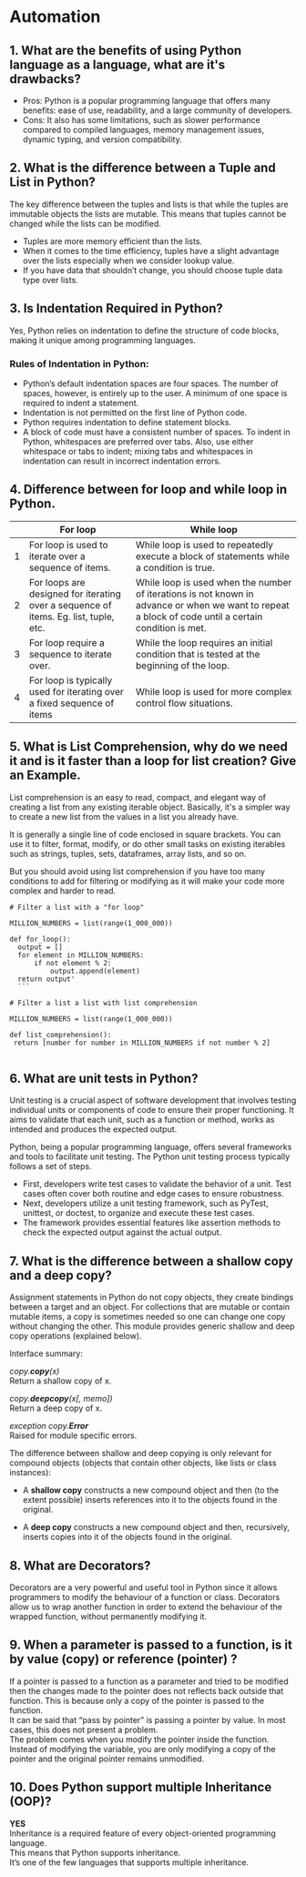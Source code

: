 # Automation

## 1. What are the benefits of using Python language as a language, what are it's drawbacks?

- Pros: Python is a popular programming language that offers many benefits: ease of use, readability, and a large community of developers.
- Cons: It also has some limitations, such as slower performance compared to compiled languages, memory management issues, dynamic typing, and version compatibility.

## 2. What is the difference between a Tuple and List in Python?

The key difference between the tuples and lists is that while the tuples are immutable objects the lists are mutable. This means that tuples cannot be changed while the lists can be modified.
- Tuples are more memory efficient than the lists.
- When it comes to the time efficiency, tuples have a slight advantage over the lists especially when we consider lookup value.
- If you have data that shouldn’t change, you should choose tuple data type over lists.

## 3. Is Indentation Required in Python?

Yes, Python relies on indentation to define the structure of code blocks, making it unique among programming languages. 

   ### Rules of Indentation in Python: 

- Python’s default indentation spaces are four spaces. The number of spaces, however, is entirely up to the user. A minimum of one space is required to indent         a statement.
- Indentation is not permitted on the first line of Python code.
- Python requires indentation to define statement blocks.
- A block of code must have a consistent number of spaces.
To indent in Python, whitespaces are preferred over tabs. Also, use either whitespace or tabs to indent; mixing tabs and whitespaces in indentation can result in incorrect indentation errors.

## 4. Difference between for loop and while loop in Python.

| | For loop  |  While loop  |   
|---|---|---|
|1|For loop is used to iterate over a sequence of items.   | While loop is used to repeatedly execute a block of statements while a condition is true.  |  
| 2| For loops are designed for iterating over a sequence of items. Eg. list, tuple, etc. | While loop is used when the number of iterations is not known in advance or when we want to repeat a block of code until a certain condition is met.  |   
|3|For loop require a sequence to iterate over.|While the loop requires an initial condition that is tested at the beginning of the loop.|
|4|For loop is typically used for iterating over a fixed sequence of items |While loop is used for more complex control flow situations.|

## 5. What is List Comprehension, why do we need it and is it faster than a loop for list creation? Give an Example. 

List comprehension is an easy to read, compact, and elegant way of creating a list from any existing iterable object. 
Basically, it's a simpler way to create a new list from the values in a list you already have.

It is generally a single line of code enclosed in square brackets. You can use it to filter, format, modify, or do other small tasks on existing iterables such as strings, tuples, sets, dataframes, array lists, and so on.

But you should avoid using list comprehension if you have too many conditions to add for filtering or modifying as it will make your code more complex and harder to read.


  ```
# Filter a list with a "for loop"

MILLION_NUMBERS = list(range(1_000_000))

def for_loop():
    output = []
    for element in MILLION_NUMBERS:
        if not element % 2:
            output.append(element)
    return output'
    ```

  ```

   ```
# Filter a list a list with list comprehension

MILLION_NUMBERS = list(range(1_000_000))

def list_comprehension():
    return [number for number in MILLION_NUMBERS if not number % 2]
    
   ```

## 6. What are unit tests in Python?

Unit testing is a crucial aspect of software development that involves testing individual units or components of code to ensure their proper functioning. It aims to validate that each unit, such as a function or method, works as intended and produces the expected output.

Python, being a popular programming language, offers several frameworks and tools to facilitate unit testing. The Python unit testing process typically follows a set of steps. 
- First, developers write test cases to  validate the behavior of a unit. Test cases often cover both routine and edge cases to ensure robustness. 
- Next, developers utilize a unit testing framework, such as PyTest, unittest, or doctest, to organize and execute these test cases.
- The framework provides essential features like assertion methods to check the expected output against the actual output.

## 7. What is the difference between a shallow copy and a deep copy?
Assignment statements in Python do not copy objects, they create bindings between a target and an object. For collections that are mutable or contain mutable items, a copy is sometimes needed so one can change one copy without changing the other. This module provides generic shallow and deep copy operations (explained below).

Interface summary:

*copy.**copy**(x)*
<br>Return a shallow copy of x.

*copy.**deepcopy**(x[, memo])*
<br>Return a deep copy of x.

*exception copy.**Error***
<br>Raised for module specific errors.

The difference between shallow and deep copying is only relevant for compound objects (objects that contain other objects, like lists or class instances):

- A **shallow copy** constructs a new compound object and then (to the extent possible) inserts references into it to the objects found in the original.

- A **deep copy** constructs a new compound object and then, recursively, inserts copies into it of the objects found in the original.

## 8. What are Decorators?

Decorators are a very powerful and useful tool in Python since it allows programmers to modify the behaviour of a function or class. Decorators allow us to wrap another function in order to extend the behaviour of the wrapped function, without permanently modifying it. 

## 9. When a parameter is passed to a function, is it by value (copy) or reference (pointer) ?

If a pointer is passed to a function as a parameter and tried to be modified then the changes made to the pointer does not reflects back outside that function. This is because only a copy of the pointer is passed to the function. 
<br>It can be said that “pass by pointer” is passing a pointer by value. In most cases, this does not present a problem. 
<br>The problem comes when you modify the pointer inside the function. Instead of modifying the variable, you are only modifying a copy of the pointer and the original pointer remains unmodified.

## 10. Does Python support multiple Inheritance (OOP)?
**YES** 
<br>Inheritance is a required feature of every object-oriented programming language.
<br>This means that Python supports inheritance. 
<br>It’s one of the few languages that supports multiple inheritance.
